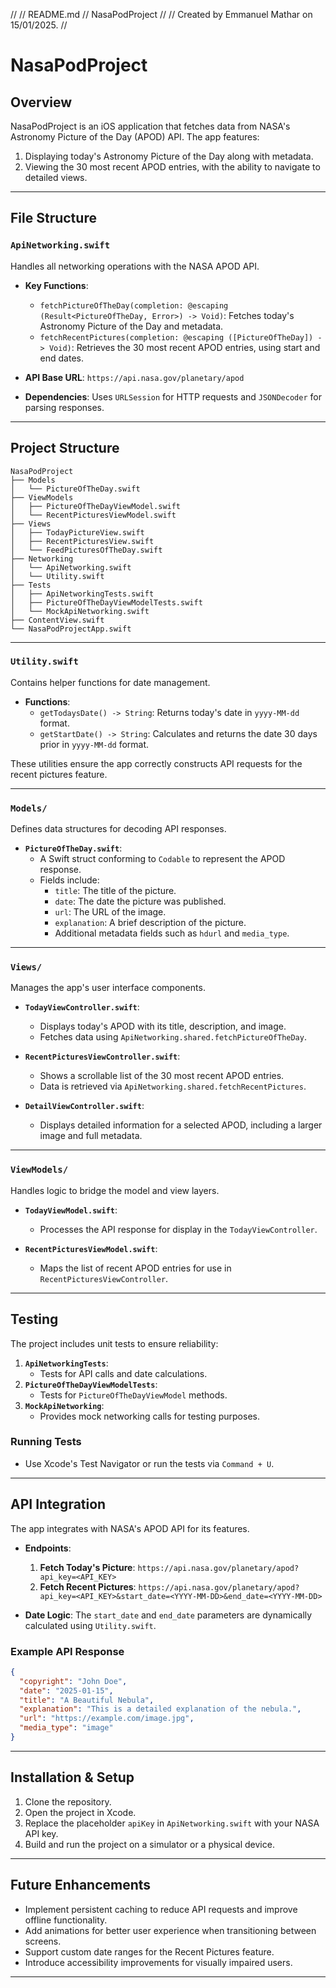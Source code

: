 //
//  README.md
//  NasaPodProject
//
//  Created by Emmanuel Mathar on 15/01/2025.
//


# NasaPodProject

## Overview
NasaPodProject is an iOS application that fetches data from NASA's Astronomy Picture of the Day (APOD) API. The app features:
1. Displaying today's Astronomy Picture of the Day along with metadata.
2. Viewing the 30 most recent APOD entries, with the ability to navigate to detailed views.

---

## File Structure

### **`ApiNetworking.swift`**
Handles all networking operations with the NASA APOD API.

- **Key Functions**:
  - `fetchPictureOfTheDay(completion: @escaping (Result<PictureOfTheDay, Error>) -> Void)`: Fetches today's Astronomy Picture of the Day and metadata.
  - `fetchRecentPictures(completion: @escaping ([PictureOfTheDay]) -> Void)`: Retrieves the 30 most recent APOD entries, using start and end dates.

- **API Base URL**: `https://api.nasa.gov/planetary/apod`
- **Dependencies**: Uses `URLSession` for HTTP requests and `JSONDecoder` for parsing responses.
---
## Project Structure
```
NasaPodProject
├── Models
│   └── PictureOfTheDay.swift
├── ViewModels
│   ├── PictureOfTheDayViewModel.swift
│   └── RecentPicturesViewModel.swift
├── Views
│   ├── TodayPictureView.swift
│   ├── RecentPicturesView.swift
│   └── FeedPicturesOfTheDay.swift
├── Networking
│   └── ApiNetworking.swift
│   └── Utility.swift
├── Tests
│   ├── ApiNetworkingTests.swift
│   ├── PictureOfTheDayViewModelTests.swift
│   └── MockApiNetworking.swift
├── ContentView.swift
└── NasaPodProjectApp.swift
```
---

### **`Utility.swift`**
Contains helper functions for date management.

- **Functions**:
  - `getTodaysDate() -> String`: Returns today's date in `yyyy-MM-dd` format.
  - `getStartDate() -> String`: Calculates and returns the date 30 days prior in `yyyy-MM-dd` format.

These utilities ensure the app correctly constructs API requests for the recent pictures feature.

---

### **`Models/`**
Defines data structures for decoding API responses.

- **`PictureOfTheDay.swift`**:
  - A Swift struct conforming to `Codable` to represent the APOD response.
  - Fields include:
    - `title`: The title of the picture.
    - `date`: The date the picture was published.
    - `url`: The URL of the image.
    - `explanation`: A brief description of the picture.
    - Additional metadata fields such as `hdurl` and `media_type`.

---

### **`Views/`**
Manages the app's user interface components.

- **`TodayViewController.swift`**:
  - Displays today's APOD with its title, description, and image.
  - Fetches data using `ApiNetworking.shared.fetchPictureOfTheDay`.

- **`RecentPicturesViewController.swift`**:
  - Shows a scrollable list of the 30 most recent APOD entries.
  - Data is retrieved via `ApiNetworking.shared.fetchRecentPictures`.

- **`DetailViewController.swift`**:
  - Displays detailed information for a selected APOD, including a larger image and full metadata.

---

### **`ViewModels/`**
Handles logic to bridge the model and view layers.

- **`TodayViewModel.swift`**:
  - Processes the API response for display in the `TodayViewController`.

- **`RecentPicturesViewModel.swift`**:
  - Maps the list of recent APOD entries for use in `RecentPicturesViewController`.

---

## Testing
The project includes unit tests to ensure reliability:

1. **`ApiNetworkingTests`**:
   - Tests for API calls and date calculations.
2. **`PictureOfTheDayViewModelTests`**:
   - Tests for `PictureOfTheDayViewModel` methods.
3. **`MockApiNetworking`**:
   - Provides mock networking calls for testing purposes.

### Running Tests
- Use Xcode's Test Navigator or run the tests via `Command + U`.

---

## API Integration

The app integrates with NASA's APOD API for its features.

- **Endpoints**:
  1. **Fetch Today's Picture**:
     `https://api.nasa.gov/planetary/apod?api_key=<API_KEY>`
  2. **Fetch Recent Pictures**:
     `https://api.nasa.gov/planetary/apod?api_key=<API_KEY>&start_date=<YYYY-MM-DD>&end_date=<YYYY-MM-DD>`

- **Date Logic**: The `start_date` and `end_date` parameters are dynamically calculated using `Utility.swift`.


### Example API Response
```json
{
  "copyright": "John Doe",
  "date": "2025-01-15",
  "title": "A Beautiful Nebula",
  "explanation": "This is a detailed explanation of the nebula.",
  "url": "https://example.com/image.jpg",
  "media_type": "image"
}
```

---

## Installation & Setup

1. Clone the repository.
2. Open the project in Xcode.
3. Replace the placeholder `apiKey` in `ApiNetworking.swift` with your NASA API key.
4. Build and run the project on a simulator or a physical device.

---

## Future Enhancements

- Implement persistent caching to reduce API requests and improve offline functionality.
- Add animations for better user experience when transitioning between screens.
- Support custom date ranges for the Recent Pictures feature.
- Introduce accessibility improvements for visually impaired users.

---


